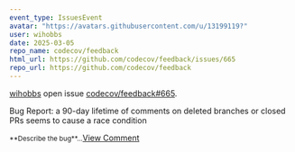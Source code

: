 ```yaml
---
event_type: IssuesEvent
avatar: "https://avatars.githubusercontent.com/u/13199119?"
user: wihobbs
date: 2025-03-05
repo_name: codecov/feedback
html_url: https://github.com/codecov/feedback/issues/665
repo_url: https://github.com/codecov/feedback
---
```


<a href='https://github.com/wihobbs' target='_blank'>wihobbs</a> open issue <a href='https://github.com/codecov/feedback/issues/665' target='_blank'>codecov/feedback#665</a>.

<p>Bug Report: a 90-day lifetime of comments on deleted branches or closed PRs seems to cause a race condition</p><small>**Describe the bug**...</small><a href='https://github.com/codecov/feedback/issues/665' target='_blank'>View Comment</a>